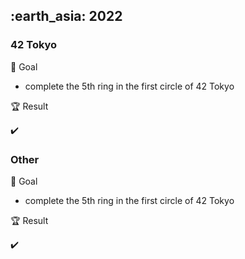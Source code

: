 <h2> :earth_asia: 2022 </h2>

<h3>42 Tokyo </h3>

:dart: Goal
- complete the 5th ring in the first circle of 42 Tokyo


:trophy: Result

:heavy_check_mark: 

<h3>Other </h3>

:dart: Goal
- complete the 5th ring in the first circle of 42 Tokyo


:trophy: Result

:heavy_check_mark: 
